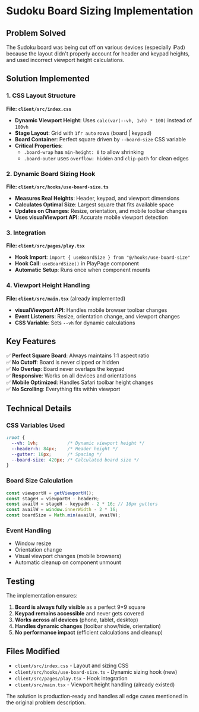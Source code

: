 # Sudoku Board Sizing Implementation

## Problem Solved
The Sudoku board was being cut off on various devices (especially iPad) because the layout didn't properly account for header and keypad heights, and used incorrect viewport height calculations.

## Solution Implemented

### 1. CSS Layout Structure
**File: `client/src/index.css`**

- **Dynamic Viewport Height**: Uses `calc(var(--vh, 1vh) * 100)` instead of `100vh`
- **Stage Layout**: Grid with `1fr auto` rows (board | keypad)
- **Board Container**: Perfect square driven by `--board-size` CSS variable
- **Critical Properties**: 
  - `.board-wrap` has `min-height: 0` to allow shrinking
  - `.board-outer` uses `overflow: hidden` and `clip-path` for clean edges

### 2. Dynamic Board Sizing Hook
**File: `client/src/hooks/use-board-size.ts`**

- **Measures Real Heights**: Header, keypad, and viewport dimensions
- **Calculates Optimal Size**: Largest square that fits available space
- **Updates on Changes**: Resize, orientation, and mobile toolbar changes
- **Uses visualViewport API**: Accurate mobile viewport detection

### 3. Integration
**File: `client/src/pages/play.tsx`**

- **Hook Import**: `import { useBoardSize } from "@/hooks/use-board-size"`
- **Hook Call**: `useBoardSize()` in PlayPage component
- **Automatic Setup**: Runs once when component mounts

### 4. Viewport Height Handling
**File: `client/src/main.tsx`** (already implemented)

- **visualViewport API**: Handles mobile browser toolbar changes
- **Event Listeners**: Resize, orientation change, and viewport changes
- **CSS Variable**: Sets `--vh` for dynamic calculations

## Key Features

✅ **Perfect Square Board**: Always maintains 1:1 aspect ratio  
✅ **No Cutoff**: Board is never clipped or hidden  
✅ **No Overlap**: Board never overlaps the keypad  
✅ **Responsive**: Works on all devices and orientations  
✅ **Mobile Optimized**: Handles Safari toolbar height changes  
✅ **No Scrolling**: Everything fits within viewport  

## Technical Details

### CSS Variables Used
```css
:root {
  --vh: 1vh;           /* Dynamic viewport height */
  --header-h: 84px;    /* Header height */
  --gutter: 16px;      /* Spacing */
  --board-size: 420px; /* Calculated board size */
}
```

### Board Size Calculation
```javascript
const viewportH = getViewportH();
const stageH = viewportH - headerH;
const availH = stageH - keypadH - 2 * 16; // 16px gutters
const availW = window.innerWidth - 2 * 16;
const boardSize = Math.min(availH, availW);
```

### Event Handling
- Window resize
- Orientation change
- Visual viewport changes (mobile browsers)
- Automatic cleanup on component unmount

## Testing

The implementation ensures:
1. **Board is always fully visible** as a perfect 9×9 square
2. **Keypad remains accessible** and never gets covered
3. **Works across all devices** (phone, tablet, desktop)
4. **Handles dynamic changes** (toolbar show/hide, orientation)
5. **No performance impact** (efficient calculations and cleanup)

## Files Modified
- `client/src/index.css` - Layout and sizing CSS
- `client/src/hooks/use-board-size.ts` - Dynamic sizing hook (new)
- `client/src/pages/play.tsx` - Hook integration
- `client/src/main.tsx` - Viewport height handling (already existed)

The solution is production-ready and handles all edge cases mentioned in the original problem description.
